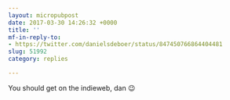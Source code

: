 ```yaml
---
layout: micropubpost
date: 2017-03-30 14:26:32 +0000
title: ''
mf-in-reply-to:
- https://twitter.com/danielsdeboer/status/847450766864404481
slug: 51992
category: replies

---
```

You should get on the indieweb, dan 😉
